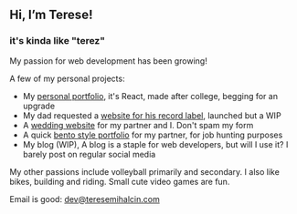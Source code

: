 ## Hi, I’m Terese! 
### it's kinda like "terez"
My passion for web development has been growing!

A few of my personal projects:
- My [personal portfolio](https://teresemihalcin.com), it's React, made after college, begging for an upgrade
- My dad requested a [website for his record label](https://lunker-recordings.com), launched but a WIP
- A [wedding website](https://tereseandlizzy.love) for my partner and I. Don't spam my form
- A quick [bento style portfolio](https://ematthews.netlify.app) for my partner, for job hunting purposes
- My blog (WIP), A blog is a staple for web developers, but will I use it? I barely post on regular social media

My other passions include volleyball primarily and secondary. I also like bikes, building and riding. Small cute video games are fun.

Email is good: [dev@teresemihalcin.com](mailto:dev@teresemihalcin.com)
